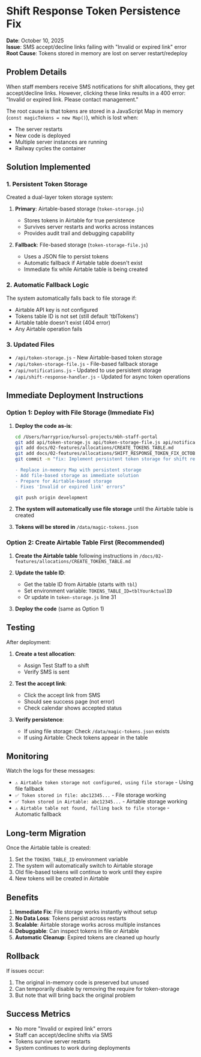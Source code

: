 # Shift Response Token Persistence Fix

**Date**: October 10, 2025  
**Issue**: SMS accept/decline links failing with "Invalid or expired link" error  
**Root Cause**: Tokens stored in memory are lost on server restart/redeploy  

## Problem Details

When staff members receive SMS notifications for shift allocations, they get accept/decline links. However, clicking these links results in a 400 error: "Invalid or expired link. Please contact management."

The root cause is that tokens are stored in a JavaScript Map in memory (`const magicTokens = new Map()`), which is lost when:
- The server restarts
- New code is deployed
- Multiple server instances are running
- Railway cycles the container

## Solution Implemented

### 1. Persistent Token Storage

Created a dual-layer token storage system:

1. **Primary**: Airtable-based storage (`token-storage.js`)
   - Stores tokens in Airtable for true persistence
   - Survives server restarts and works across instances
   - Provides audit trail and debugging capability

2. **Fallback**: File-based storage (`token-storage-file.js`)
   - Uses a JSON file to persist tokens
   - Automatic fallback if Airtable table doesn't exist
   - Immediate fix while Airtable table is being created

### 2. Automatic Fallback Logic

The system automatically falls back to file storage if:
- Airtable API key is not configured
- Tokens table ID is not set (still default 'tblTokens')
- Airtable table doesn't exist (404 error)
- Any Airtable operation fails

### 3. Updated Files

- `/api/token-storage.js` - New Airtable-based token storage
- `/api/token-storage-file.js` - File-based fallback storage
- `/api/notifications.js` - Updated to use persistent storage
- `/api/shift-response-handler.js` - Updated for async token operations

## Immediate Deployment Instructions

### Option 1: Deploy with File Storage (Immediate Fix)

1. **Deploy the code as-is**:
   ```bash
   cd /Users/harryprice/kursol-projects/mbh-staff-portal
   git add api/token-storage.js api/token-storage-file.js api/notifications.js api/shift-response-handler.js
   git add docs/02-features/allocations/CREATE_TOKENS_TABLE.md
   git add docs/02-features/allocations/SHIFT_RESPONSE_TOKEN_FIX_OCTOBER_2025.md
   git commit -m "fix: Implement persistent token storage for shift response links

   - Replace in-memory Map with persistent storage
   - Add file-based storage as immediate solution
   - Prepare for Airtable-based storage
   - Fixes 'Invalid or expired link' errors"
   
   git push origin development
   ```

2. **The system will automatically use file storage** until the Airtable table is created

3. **Tokens will be stored in** `/data/magic-tokens.json`

### Option 2: Create Airtable Table First (Recommended)

1. **Create the Airtable table** following instructions in `/docs/02-features/allocations/CREATE_TOKENS_TABLE.md`

2. **Update the table ID**:
   - Get the table ID from Airtable (starts with `tbl`)
   - Set environment variable: `TOKENS_TABLE_ID=tblYourActualID`
   - Or update in `token-storage.js` line 31

3. **Deploy the code** (same as Option 1)

## Testing

After deployment:

1. **Create a test allocation**:
   - Assign Test Staff to a shift
   - Verify SMS is sent

2. **Test the accept link**:
   - Click the accept link from SMS
   - Should see success page (not error)
   - Check calendar shows accepted status

3. **Verify persistence**:
   - If using file storage: Check `/data/magic-tokens.json` exists
   - If using Airtable: Check tokens appear in the table

## Monitoring

Watch the logs for these messages:

- `⚠️ Airtable token storage not configured, using file storage` - Using file fallback
- `✅ Token stored in file: abc12345...` - File storage working
- `✅ Token stored in Airtable: abc12345...` - Airtable storage working
- `⚠️ Airtable table not found, falling back to file storage` - Automatic fallback

## Long-term Migration

Once the Airtable table is created:

1. Set the `TOKENS_TABLE_ID` environment variable
2. The system will automatically switch to Airtable storage
3. Old file-based tokens will continue to work until they expire
4. New tokens will be created in Airtable

## Benefits

1. **Immediate Fix**: File storage works instantly without setup
2. **No Data Loss**: Tokens persist across restarts
3. **Scalable**: Airtable storage works across multiple instances
4. **Debuggable**: Can inspect tokens in file or Airtable
5. **Automatic Cleanup**: Expired tokens are cleaned up hourly

## Rollback

If issues occur:

1. The original in-memory code is preserved but unused
2. Can temporarily disable by removing the require for token-storage
3. But note that will bring back the original problem

## Success Metrics

- No more "Invalid or expired link" errors
- Staff can accept/decline shifts via SMS
- Tokens survive server restarts
- System continues to work during deployments
